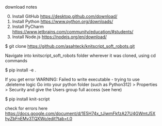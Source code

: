 download notes

0. Install GitHub https://desktop.github.com/download/
1. Install Python https://www.python.org/downloads/
2. Install PyCharm https://www.jetbrains.com/community/education/#students/
3. Install Node.js https://nodejs.org/en/download/


$ git clone https://github.com/asahteck/knitscript_soft_robots.git

Navigate into knitscript_soft_robots folder wherever it was cloned, using cd commands

$ pip install -e .

If you get error WARNING: Failed to write executable - trying to use .deleteme logic Go into your python folder (such as Python312) > Properties > Security and give the Users group full access (see here)

$ pip install knit-script

check for errors here
https://docs.google.com/document/d/1E5H74x_tJiwmFkfzA27U4GWmtJ5XhyZbFnEMv3TQXWo/edit?tab=t.0
